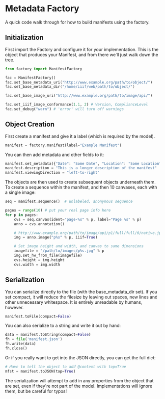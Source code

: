 Metadata Factory
================

A quick code walk through for how to build manifests using the factory.

Initialization
--------------

First import the Factory and configure it for your implementation.  This is the object that produces your Manifest, and from there we'll just walk down the tree.

```python
from factory import ManifestFactory

fac = ManifestFactory()
fac.set_base_metadata_uri("http://www.example.org/path/to/object/")
fac.set_base_metadata_dir("/home/iiif/web/path/to/object/")

fac.set_base_image_uri("http://www.example.org/path/to/image/api/")

fac.set_iiif_image_conformance(1.1, 2) # Version, ComplianceLevel
fac.set_debug("warn") # 'error' will turn off warnings
```

Object Creation
---------------

First create a manifest and give it a label (which is required by the model).

```python
manifest = factory.manifest(label="Example Manifest")
```

You can then add metadata and other fields to it:

```python
manifest.set_metadata({"Date": "Some Date", "Location": "Some Location"})
manifest.description = "This is a longer description of the manifest"
manifest.viewingDirection = "left-to-right"
```

The objects are then used to create subsequent objects underneath them.  To create a sequence within the manifest, and then 10 canvases, each with a single image:

```python
seq = manifest.sequence()  # unlabeled, anonymous sequence

pages = range(10) # put your real page info here
for p in pages:
	cvs = seq.canvas(ident="page-%s" % p, label="Page %s" % p)
	anno = cvs.annotation()

	# http://www.example.org/path/to/image/api/p1/full/full/0/native.jpg
	img = anno.image("p%s" % p, iiif=True)

	# Set image height and width, and canvas to same dimensions
	imagefile = "/path/to/images/p%s.jpg" % p
    img.set_hw_from_file(imagefile)  
    cvs.height = img.height
    cvs.width = img.width
```

Serialization
-------------

You can serialize directly to the file (with the base_metadata_dir set).  If you set compact, it will reduce the filesize by leaving out spaces, new lines and other unnecessary whitespace.  It is entirely unreadable by humans, however.

```python
manifest.toFile(compact=False)
```

You can also serialize to a string and write it out by hand:

```python
data = manifest.toString(compact=False)
fh = file('manifest.json')
fh.write(data)
fh.close()
```

Or if you really want to get into the JSON directly, you can get the full dict:
```python
# Have to tell the object to add @context with top=True
mfst = manifest.toJSON(top=True)
```

The serialization will attempt to add in any properties from the object that are set, even if they're not part of the model.  Implementations will ignore them, but be careful for typos!

